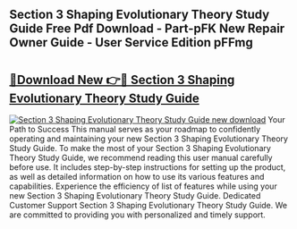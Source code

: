 ## Section 3 Shaping Evolutionary Theory Study Guide Free Pdf Download - Part-pFK New Repair Owner Guide - User Service Edition pFFmg

# <h2><a href="http://bc65929.oget.top/?id=Section+3+Shaping+Evolutionary+Theory+Study+Guide">🔗Download New 👉🔴 Section 3 Shaping Evolutionary Theory Study Guide</a></h2>

[![Section 3 Shaping Evolutionary Theory Study Guide new download](https://i.imgur.com/5g1atiW.png)](http://bc65929.oget.top/?id=Section+3+Shaping+Evolutionary+Theory+Study+Guide)
Your Path to Success This manual serves as your roadmap to confidently operating and maintaining your new Section 3 Shaping Evolutionary Theory Study Guide. To make the most of your Section 3 Shaping Evolutionary Theory Study Guide, we recommend reading this user manual carefully before use. It includes step-by-step instructions for setting up the product, as well as detailed information on how to use its various features and capabilities. Experience the efficiency of list of features while using your new Section 3 Shaping Evolutionary Theory Study Guide. Dedicated Customer Support Section 3 Shaping Evolutionary Theory Study Guide. We are committed to providing you with personalized and timely support.
